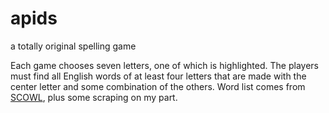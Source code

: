# apids
a totally original spelling game

Each game chooses seven letters, one of which is highlighted. The players must find all English words of at least four letters that are made with the center letter and some combination of the others. Word list comes from [SCOWL](https://github.com/en-wl/wordlist), plus some scraping on my part.
